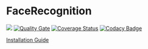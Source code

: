 # FaceRecognition

![](https://travis-ci.org/sapacaFaceRecognition/FaceRecognition.svg?branch=master) [![Quality Gate](http://193.196.7.25/api/badges/gate?key=sapaca)](http://193.196.7.25/overview?id=sapaca) [![Coverage Status](https://coveralls.io/repos/github/sapacaFaceRecognition/FaceRecognition/badge.svg?branch=master)](https://coveralls.io/github/sapacaFaceRecognition/FaceRecognition?branch=master) [![Codacy Badge](https://api.codacy.com/project/badge/Grade/cc8bcbc899da4863b7e3481462301ffb)](https://www.codacy.com/app/chi340/FaceRecognition?utm_source=github.com&amp;utm_medium=referral&amp;utm_content=sapacaFaceRecognition/FaceRecognition&amp;utm_campaign=Badge_Grade)


[Installation Guide](https://github.com/sapacaFaceRecognition/Documentation/wiki/Installation-Guide)
